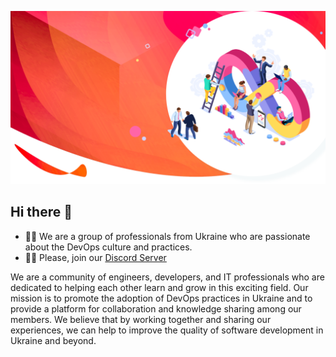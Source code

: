 ![DevOps](profile/assets/devops_consulting_service_by_fineshift_dfj3gip.png)

## Hi there 👋

- 🙋‍♀️ We are a group of professionals from Ukraine who are passionate about the DevOps culture and practices.
- 👩‍💻 Please, join our [Discord Server](https://discord.gg/Cmg84Mu7)

<!--

**Here are some ideas to get you started:**

🙋‍♀️ A short introduction - what is your organization all about?
🌈 Contribution guidelines - how can the community get involved?
👩‍💻 Useful resources - where can the community find your docs? Is there anything else the community should know?
🍿 Fun facts - what does your team eat for breakfast?
🧙 Remember, you can do mighty things with the power of [Markdown](https://docs.github.com/github/writing-on-github/getting-started-with-writing-and-formatting-on-github/basic-writing-and-formatting-syntax)
-->

We are a community of engineers, developers, and IT professionals who are dedicated to helping each other learn and grow in this exciting field. Our mission is to promote the adoption of DevOps practices in Ukraine and to provide a platform for collaboration and knowledge sharing among our members. We believe that by working together and sharing our experiences, we can help to improve the quality of software development in Ukraine and beyond.
